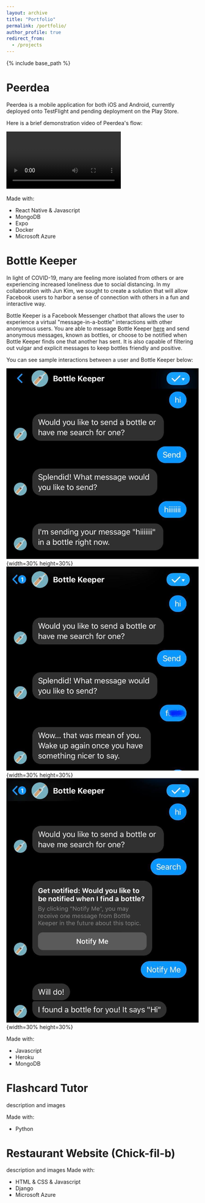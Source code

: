 ```yaml
---
layout: archive
title: "Portfolio"
permalink: /portfolio/
author_profile: true
redirect_from:
  - /projects
---
```


{% include base_path %}

Peerdea
======
Peerdea is a mobile application for both iOS and Android, currently deployed onto TestFlight and pending deployment on the Play Store. 

Here is a brief demonstration video of Peerdea's flow:

![Peerdea demo video](../files/Peerdea_preview.mp4)

Made with:
* React Native & Javascript 
* MongoDB 
* Expo 
* Docker 
* Microsoft Azure 

Bottle Keeper
======
In light of COVID-19, many are feeling more isolated from others or are experiencing increased loneliness due to social distancing. In my collaboration with Jun Kim, we sought to create a solution that will allow Facebook users to harbor a sense of connection with others in a fun and interactive way. 

Bottle Keeper is a Facebook Messenger chatbot that allows the user to experience a virtual "message-in-a-bottle" interactions with other anonymous users. You are able to message Bottle Keeper [here](https://www.facebook.com/Bottle-Keeper-110293290724548) and send anonymous messages, known as bottles, or choose to be notified when Bottle Keeper finds one that another has sent. It is also capable of filtering out vulgar and explicit messages to keep bottles friendly and positive.  

You can see sample interactions between a user and Bottle Keeper below: 

![Bottle Keeper sample image 1](../files/bottlekeeper1.jpg){width=30% height=30%} 
![Bottle Keeper sample image 2](../files/bottlekeeper2.jpg){width=30% height=30%} 
![Bottle Keeper sample image 3](../files/bottlekeeper3.jpg){width=30% height=30%} 

Made with:
* Javascript 
* Heroku 
* MongoDB 

Flashcard Tutor
======
description and images

Made with:
* Python 

Restaurant Website (Chick-fil-b)
======
description and images
Made with:
* HTML & CSS & Javascript
* Django 
* Microsoft Azure 
